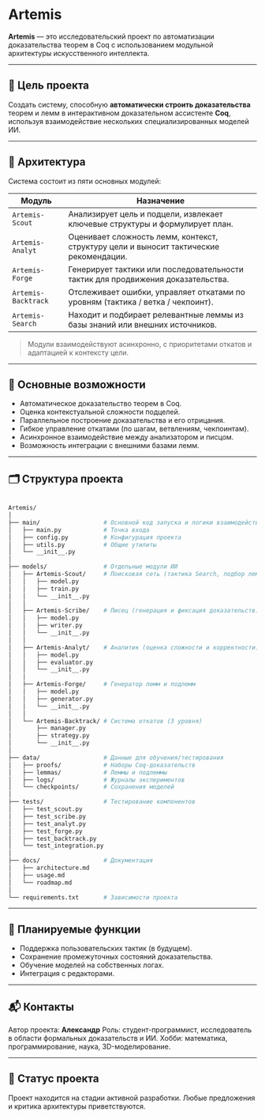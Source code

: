 # Artemis

**Artemis** — это исследовательский проект по автоматизации доказательства теорем в Coq с использованием модульной архитектуры искусственного интеллекта.

---

## 📌 Цель проекта

Создать систему, способную **автоматически строить доказательства** теорем и лемм в интерактивном доказательном ассистенте **Coq**, используя взаимодействие нескольких специализированных моделей ИИ.

---

## 🧠 Архитектура

Система состоит из пяти основных модулей:

| Модуль               | Назначение                                                                 |
|----------------------|-----------------------------------------------------------------------------|
| `Artemis-Scout`      | Анализирует цель и подцели, извлекает ключевые структуры и формулирует план. |
| `Artemis-Analyt`     | Оценивает сложность лемм, контекст, структуру цели и выносит тактические рекомендации. |
| `Artemis-Forge`      | Генерирует тактики или последовательности тактик для продвижения доказательства. |
| `Artemis-Backtrack`  | Отслеживает ошибки, управляет откатами по уровням (тактика / ветка / чекпоинт). |
| `Artemis-Search`     | Находит и подбирает релевантные леммы из базы знаний или внешних источников. |

> Модули взаимодействуют асинхронно, с приоритетами откатов и адаптацией к контексту цели.

---

## 🧩 Основные возможности

- Автоматическое доказательство теорем в Coq.
- Оценка контекстуальной сложности подцелей.
- Параллельное построение доказательства и его отрицания.
- Гибкое управление откатами (по шагам, ветвлениям, чекпоинтам).
- Асинхронное взаимодействие между анализатором и писцом.
- Возможность интеграции с внешними базами лемм.

---

## 🗂 Структура проекта

```bash

Artemis/
│
├── main/                  # Основной код запуска и логики взаимодействия
│   ├── main.py            # Точка входа
│   ├── config.py          # Конфигурация проекта
│   ├── utils.py           # Общие утилиты
│   └── __init__.py
│
├── models/                # Отдельные модули ИИ
│   ├── Artemis-Scout/     # Поисковая сеть (тактика Search, подбор лемм)
│   │   ├── model.py
│   │   ├── train.py
│   │   └── __init__.py
│   │
│   ├── Artemis-Scribe/    # Писец (генерация и фиксация доказательств)
│   │   ├── model.py
│   │   ├── writer.py
│   │   └── __init__.py
│   │
│   ├── Artemis-Analyt/    # Аналитик (оценка сложности и корректности)
│   │   ├── model.py
│   │   ├── evaluator.py
│   │   └── __init__.py
│   │
│   ├── Artemis-Forge/     # Генератор лемм и подлемм
│   │   ├── model.py
│   │   ├── generator.py
│   │   └── __init__.py
│   │
│   └── Artemis-Backtrack/ # Система откатов (3 уровня)
│       ├── manager.py
│       ├── strategy.py
│       └── __init__.py
│
├── data/                  # Данные для обучения/тестирования
│   ├── proofs/            # Наборы Coq-доказательств
│   ├── lemmas/            # Леммы и подлеммы
│   ├── logs/              # Журналы экспериментов
│   └── checkpoints/       # Сохранения моделей
│
├── tests/                 # Тестирование компонентов
│   ├── test_scout.py
│   ├── test_scribe.py
│   ├── test_analyt.py
│   ├── test_forge.py
│   ├── test_backtrack.py
│   └── test_integration.py
│
├── docs/                  # Документация
│   ├── architecture.md
│   ├── usage.md
│   └── roadmap.md
│
└── requirements.txt       # Зависимости проекта

```

---

## 🧪 Планируемые функции

* Поддержка пользовательских тактик (в будущем).
* Сохранение промежуточных состояний доказательства.
* Обучение моделей на собственных логах.
* Интеграция с редакторами.

---

## 📬 Контакты

Автор проекта: **Александр**
Роль: студент-программист, исследователь в области формальных доказательств и ИИ.
Хобби: математика, программирование, наука, 3D-моделирование.

---

## 🧭 Статус проекта

Проект находится на стадии активной разработки.
Любые предложения и критика архитектуры приветствуются.

